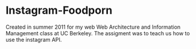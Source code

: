 Instagram-Foodporn
==================

Created in summer 2011 for my web Web Architecture and Information Management class at UC Berkeley. The assigment was to teach us how to use the instagram API.


